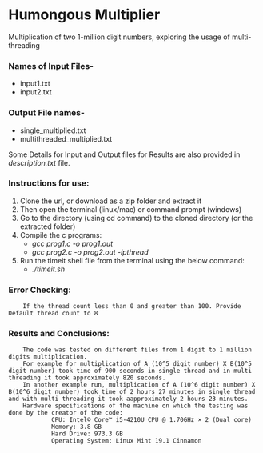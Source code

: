 # Humongous Multiplier
Multiplication of two 1-million digit numbers, exploring the usage of multi-threading

### Names of Input Files-
* input1.txt
* input2.txt 

### Output File names-
* single_multiplied.txt
* multithreaded_multiplied.txt

Some Details for Input and Output files for Results are also provided in _description.txt_ file.

### Instructions for use:
1. Clone the url, or download as a zip folder and extract it
1. Then open the terminal (linux/mac) or command prompt (windows)
1. Go to the directory (using cd command) to the cloned directory (or the extracted folder)
1. Compile the c programs:
    * _gcc prog1.c -o prog1.out_
    * _gcc prog2.c -o prog2.out -lpthread_
1. Run the timeit shell file from the terminal using the below command:
    * _./timeit.sh_

### Error Checking:
        If the thread count less than 0 and greater than 100. Provide Default thread count to 8

### Results and Conclusions:
        The code was tested on different files from 1 digit to 1 million digits multiplication.
        For example for multiplication of A (10^5 digit number) X B(10^5 digit number) took time of 900 seconds in single thread and in multi threading it took approximately 820 seconds.
        In another example run, multiplication of A (10^6 digit number) X B(10^6 digit number) took time of 2 hours 27 minutes in single thread and with multi threading it took aapproximately 2 hours 23 minutes.
        Hardware specifications of the machine on which the testing was done by the creator of the code:
                CPU: Intel© Core™ i5-4210U CPU @ 1.70GHz × 2 (Dual core)
                Memory: 3.8 GB
                Hard Drive: 973.3 GB
                Operating System: Linux Mint 19.1 Cinnamon